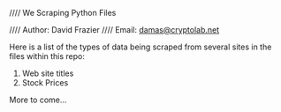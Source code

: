 //// We Scraping Python Files


//// Author: David Frazier
//// Email: damas@cryptolab.net


Here is a list of the types of data being scraped from several sites in the files within this repo:

1. Web site titles
2. Stock Prices



More to come...
